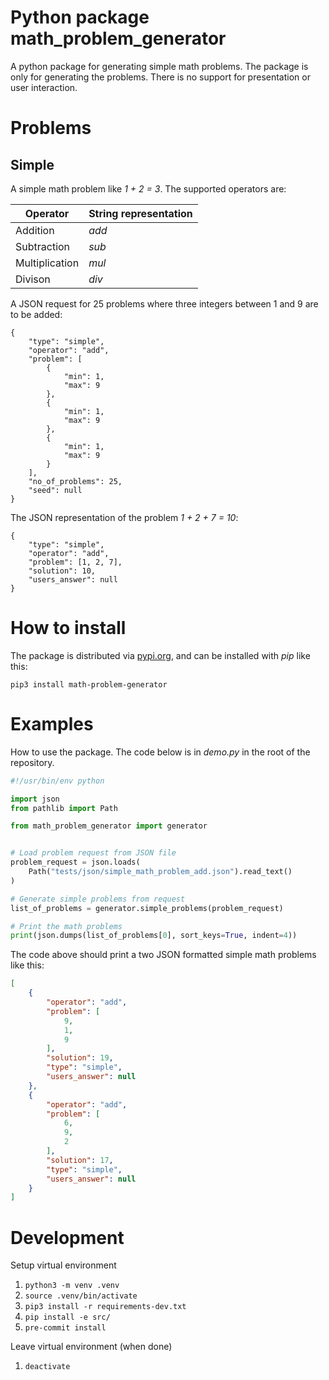 # Python package math_problem_generator
A python package for generating simple math problems. The package is only for
generating the problems. There is no support for presentation or user interaction.

# Problems
## Simple

A simple math problem like _1 + 2 = 3_. The supported operators are:

| Operator | String representation |
|----------|-----------------------|
| Addition | _add_ |
| Subtraction | _sub_ |
| Multiplication | _mul_ |
| Divison | _div_ |

A JSON request for 25 problems where three integers between 1 and 9 are to be added:
```
{
    "type": "simple",
    "operator": "add",
    "problem": [
        {
            "min": 1,
            "max": 9
        },
        {
            "min": 1,
            "max": 9
        },
        {
            "min": 1,
            "max": 9
        }
    ],
    "no_of_problems": 25,
    "seed": null
}
```

The JSON representation of the problem _1 + 2 + 7 = 10_:
```
{
    "type": "simple",
    "operator": "add",
    "problem": [1, 2, 7],
    "solution": 10,
    "users_answer": null
}
```
# How to install
The package is distributed via [pypi.org](https://pypi.org/), and can be installed with _pip_ like this:
```
pip3 install math-problem-generator
```

# Examples
How to use the package. The code below is in _demo.py_ in the root of the repository.

```python
#!/usr/bin/env python

import json
from pathlib import Path

from math_problem_generator import generator


# Load problem request from JSON file
problem_request = json.loads(
    Path("tests/json/simple_math_problem_add.json").read_text()
)

# Generate simple problems from request
list_of_problems = generator.simple_problems(problem_request)

# Print the math problems
print(json.dumps(list_of_problems[0], sort_keys=True, indent=4))
```

The code above should print a two JSON formatted simple math problems like this:
```json
[
    {
        "operator": "add",
        "problem": [
            9,
            1,
            9
        ],
        "solution": 19,
        "type": "simple",
        "users_answer": null
    },
    {
        "operator": "add",
        "problem": [
            6,
            9,
            2
        ],
        "solution": 17,
        "type": "simple",
        "users_answer": null
    }
]

```

# Development

Setup virtual environment
1. `python3 -m venv .venv`
2. `source .venv/bin/activate`
3. `pip3 install -r requirements-dev.txt`
4. `pip install -e src/`
5. `pre-commit install`

Leave virtual environment (when done)
1. `deactivate`
